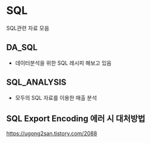 # SQL
SQL관련 자료 모음

## DA_SQL
- 데이터분석을 위한 SQL 레시피 해보고 있음

## SQL_ANALYSIS
- 모두의 SQL 자료를 이용한 매출 분석

## SQL Export Encoding 에러 시 대처방법
https://ugong2san.tistory.com/2088
